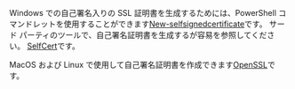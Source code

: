 Windows での自己署名入りの SSL 証明書を生成するためには、PowerShell コマンドレットを使用することができます[New-selfsignedcertificate](/powershell/module/pkiclient/new-selfsignedcertificate?view=win10-ps)です。 サード パーティのツールで、自己署名証明書を生成するが容易を参照してください。 [SelfCert](https://www.pluralsight.com/blog/software-development/selfcert-create-a-self-signed-certificate-interactively-gui-or-programmatically-in-net)です。

MacOS および Linux で使用して自己署名証明書を作成できます[OpenSSL](https://www.openssl.org/)です。
